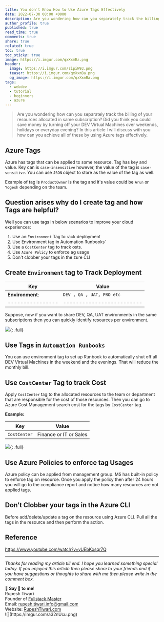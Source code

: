 ```yaml
---
title: You don't Know How to Use Azure Tags Effectively
date: 2022-07-30 00:00 +0000
description: Are you wondering how can you separately track the billing of your resources allocated in same subscription? Did you think you could save money by turning off your DEV Virtual Machines over weekends, holidays or everyday evening? In this article I will discuss with you how can you achieve all of these by using Azure tags effectively.
author_profile: true
published: true
read_time: true
comments: true
share: true
related: true
toc: true
toc_sticky: true
image: https://i.imgur.com/qxXxmBa.png
header:
  image: https://i.imgur.com/zipiW93.png
  teaser: https://i.imgur.com/qxXxmBa.png
  og_image: https://i.imgur.com/qxXxmBa.png
tags:
  - webdev
  - tutorial
  - beginners
  - azure
---
```


> Are you wondering how can you separately track the billing of your resources allocated in same subscription? Did you think you could save money by turning off your DEV Virtual Machines over weekends, holidays or everyday evening? In this article I will discuss with you how can you achieve all of these by using Azure tags effectively.

## Azure Tags

Azure has tags that can be applied to some resource. Tag has key and value. Key can is `case-insensitive` however, the value of the tag is `case-sensitive`. You can use `JSON` object to store as the value of the tag as well.

Example of tag is `ProductOwner` is the tag and it's value could be `Arun` or `Yogesh` depending on the team.

## Question arises why do I create tag and how Tags are helpful?

Well you can use tags in below scenarios to improve your cloud experiences:

1. Use an `Environment` Tag to rack deployment
2. Use Environment tag in Automation Runbooks`
3. Use a `CostCenter` tag to track osts.
4. Use `Azure Policy` to enforce ag usage
5. Don't clobber your tags in the zure CLI

## Create `Environment` tag to Track Deployment

| Key              | Value                     |
| ---------------- | ------------------------- |
| **Environment**: | `DEV , QA , UAT, PRO etc` |
| ---------------- | ------------------------- |

Suppose, now if you want to share DEV, QA, UAT environments in the same subscriptions then you can quickly identify resources per environment.

![](https://i.imgur.com/rzRYlVB.png){: .full}

## Use Tags in `Automation Runbooks`

You can use environment tag to set up Runbook to automatically shut off all DEV Virtual Machines in the weekend and the evenings. That will reduce the monthly bill.

## Use `CostCenter` Tag to track Cost

Apply `CostCenter` tag to the allocated resources to the team or department that are responsible for the cost of those resources. Then you can go to Azure Cost Management search cost for the tags by `CostCenter` tag.

**Example:**

| Key          | Value                  |
| ------------ | ---------------------- |
| `CostCenter` | Finance or IT or Sales |

![](https://i.imgur.com/1MDqvzm.png){: .full}

## Use Azure Policies to enforce tag Usages

Azure policy can be applied from management group. MS has built-in policy to enforce tag on resource. Once you apply the policy then after 24 hours you will go to the compliance report and notice how many resources are not applied tags.

## Don’t Clobber your tags in the Azure CLI

Before add/delete/update a tag on the resource using Azure CLI. Pull all the tags in the resource and then perform the action.

## Reference

https://www.youtube.com/watch?v=yUEbKxsqr7Q

---

_Thanks for reading my article till end. I hope you learned something special today. If you enjoyed this article then please share to your friends and if you have suggestions or thoughts to share with me then please write in the comment box._

<div class="notice--success">
<strong>💖 Say 👋 to me!</strong>
<br>Rupesh Tiwari
<br>Founder of <a href="https://www.fullstackmaster.net">Fullstack Master </a>
<br>Email: <a href="mailto:rupesh.tiwari.info@gmail.com?subject=Hi">rupesh.tiwari.info@gmail.com</a>
<br>Website: <a href="https://www.rupeshtiwari.com">RupeshTiwari.com </a>
</div>
![](https://imgur.com/a32nUcu.png)
